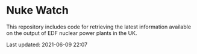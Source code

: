 # Nuke Watch

This repository includes code for retrieving the latest information available on the output of EDF nuclear power plants in the UK.

Last updated: 2021-06-09 22:07